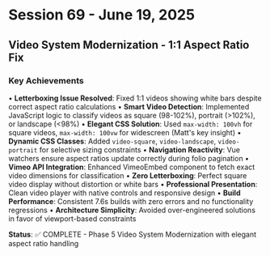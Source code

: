 # Session 69 - June 19, 2025
## Video System Modernization - 1:1 Aspect Ratio Fix

### Key Achievements
• **Letterboxing Issue Resolved**: Fixed 1:1 videos showing white bars despite correct aspect ratio calculations
• **Smart Video Detection**: Implemented JavaScript logic to classify videos as square (98-102%), portrait (>102%), or landscape (<98%)
• **Elegant CSS Solution**: Used `max-width: 100vh` for square videos, `max-width: 100vw` for widescreen (Matt's key insight)
• **Dynamic CSS Classes**: Added `video-square`, `video-landscape`, `video-portrait` for selective sizing constraints
• **Navigation Reactivity**: Vue watchers ensure aspect ratios update correctly during folio pagination
• **Vimeo API Integration**: Enhanced VimeoEmbed component to fetch exact video dimensions for classification
• **Zero Letterboxing**: Perfect square video display without distortion or white bars
• **Professional Presentation**: Clean video player with native controls and responsive design
• **Build Performance**: Consistent 7.6s builds with zero errors and no functionality regressions
• **Architecture Simplicity**: Avoided over-engineered solutions in favor of viewport-based constraints

**Status**: ✅ COMPLETE - Phase 5 Video System Modernization with elegant aspect ratio handling
